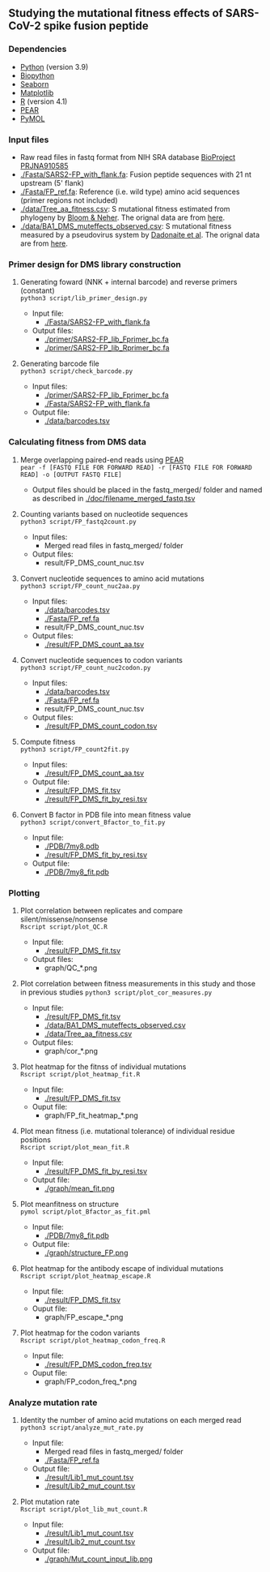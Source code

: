 ## Studying the mutational fitness effects of SARS-CoV-2 spike fusion peptide

### Dependencies
* [Python](https://www.python.org/) (version 3.9)
* [Biopython](https://github.com/biopython/biopython)
* [Seaborn](https://seaborn.pydata.org/)
* [Matplotlib](https://matplotlib.org/)
* [R](https://www.r-project.org/) (version 4.1)
* [PEAR](https://github.com/tseemann/PEAR)
* [PyMOL](https://pymol.org/)

### Input files
* Raw read files in fastq format from NIH SRA database [BioProject PRJNA910585](https://www.ncbi.nlm.nih.gov/bioproject/PRJNA910585)
* [./Fasta/SARS2-FP_with_flank.fa](./Fasta/SARS2-FP_with_flank.fa): Fusion peptide sequences with 21 nt upstream (5' flank)
* [./Fasta/FP_ref.fa](./Fasta/FP_ref.fa): Reference (i.e. wild type) amino acid sequences (primer regions not included)
* [./data/Tree_aa_fitness.csv](./data/Tree_aa_fitness.csv): S mutational fitness estimated from phylogeny by [Bloom & Neher](https://www.biorxiv.org/content/10.1101/2023.01.30.526314v1). The orignal data are from [here](https://github.com/jbloomlab/SARS2-mut-fitness/blob/main/results/aa_fitness/aa_fitness.csv).
* [./data/BA1_DMS_muteffects_observed.csv](./data/BA1_DMS_muteffects_observed.csv): S mutational fitness measured by a pseudovirus system by [Dadonaite et al](https://www.cell.com/cell/fulltext/S0092-8674(23)00103-4). The orignal data are from [here](https://github.com/dms-vep/SARS-CoV-2_Omicron_BA.1_spike_DMS_mAbs/blob/main/results/muteffects_functional/muteffects_observed.csv).

### Primer design for DMS library construction
1. Generating foward (NNK + internal barcode) and reverse primers (constant)   
``python3 script/lib_primer_design.py``
    - Input file:
      - [./Fasta/SARS2-FP_with_flank.fa](./Fasta/SARS2-FP_with_flank.fa)
    - Output files:
      - [./primer/SARS2-FP_lib_Fprimer_bc.fa](./primer/SARS2-FP_lib_Fprimer_bc.fa)
      - [./primer/SARS2-FP_lib_Rprimer_bc.fa](./primer/SARS2-FP_lib_Rprimer_bc.fa)

2. Generating barcode file   
``python3 script/check_barcode.py``
    - Input files:
      - [./primer/SARS2-FP_lib_Fprimer_bc.fa](./primer/SARS2-FP_lib_Fprimer_bc.fa)
      - [./Fasta/SARS2-FP_with_flank.fa](./Fasta/SARS2-FP_with_flank.fa)
    - Output file:
      - [./data/barcodes.tsv](./data/barcodes.tsv)

### Calculating fitness from DMS data
1. Merge overlapping paired-end reads using [PEAR](https://github.com/tseemann/PEAR)   
``pear -f [FASTQ FILE FOR FORWARD READ] -r [FASTQ FILE FOR FORWARD READ] -o [OUTPUT FASTQ FILE]``   
    - Output files should be placed in the fastq_merged/ folder and named as described in [./doc/filename_merged_fastq.tsv](./doc/filename_merged_fastq.tsv)

2. Counting variants based on nucleotide sequences   
``python3 script/FP_fastq2count.py``   
    - Input files:
      - Merged read files in fastq_merged/ folder
    - Output files:
      - result/FP_DMS_count_nuc.tsv

3. Convert nucleotide sequences to amino acid mutations   
``python3 script/FP_count_nuc2aa.py``   
    - Input files:
      - [./data/barcodes.tsv](./data/barcodes.tsv)
      - [./Fasta/FP_ref.fa](./Fasta/FP_ref.fa)
      - result/FP_DMS_count_nuc.tsv
    - Output files:
      - [./result/FP_DMS_count_aa.tsv](./result/FP_DMS_count_aa.tsv)

4. Convert nucleotide sequences to codon variants   
``python3 script/FP_count_nuc2codon.py``   
    - Input files:
      - [./data/barcodes.tsv](./data/barcodes.tsv)
      - [./Fasta/FP_ref.fa](./Fasta/FP_ref.fa)
      - result/FP_DMS_count_nuc.tsv
    - Output files:
      - [./result/FP_DMS_count_codon.tsv](./result/FP_DMS_count_codon.tsv)

5. Compute fitness   
``python3 script/FP_count2fit.py``   
    - Input files:
      - [./result/FP_DMS_count_aa.tsv](./result/FP_DMS_count_aa.tsv)
    - Output file:
      - [./result/FP_DMS_fit.tsv](./result/FP_DMS_fit.tsv)
      - [./result/FP_DMS_fit_by_resi.tsv](./result/FP_DMS_fit_by_resi.tsv)

6. Convert B factor in PDB file into mean fitness value   
``python3 script/convert_Bfactor_to_fit.py``   
    - Input file:
      - [./PDB/7my8.pdb](./PDB/7my8.pdb)
      - [./result/FP_DMS_fit_by_resi.tsv](./result/FP_DMS_fit_by_resi.tsv)
    - Output file: 
      - [./PDB/7my8_fit.pdb](./PDB/7my8_fit.pdb)

### Plotting
1. Plot correlation between replicates and compare silent/missense/nonsense   
``Rscript script/plot_QC.R``   
    - Input file:
      - [./result/FP_DMS_fit.tsv](./result/NTD_DMS_fit.tsv)
    - Output files:
      - graph/QC_*.png

2. Plot correlation between fitness measurements in this study and those in previous studies
``python3 script/plot_cor_measures.py``
    - Input file: 
      - [./result/FP_DMS_fit.tsv](./result/FP_DMS_fit.tsv)
      - [./data/BA1_DMS_muteffects_observed.csv](./data/BA1_DMS_muteffects_observed.csv)
      - [./data/Tree_aa_fitness.csv](./data/Tree_aa_fitness.csv)
    - Output files:
      - graph/cor_*.png

3. Plot heatmap for the fitnss of individual mutations   
``Rscript script/plot_heatmap_fit.R``   
    - Input file:
      - [./result/FP_DMS_fit.tsv](./result/FP_DMS_fit.tsv)
    - Ouput file:
      - graph/FP_fit_heatmap_*.png

4. Plot mean fitness (i.e. mutational tolerance) of individual residue positions   
``Rscript script/plot_mean_fit.R``   
    - Input file:
      - [./result/FP_DMS_fit_by_resi.tsv](./result/FP_DMS_fit_by_resi.tsv)
    - Output file:
      - [./graph/mean_fit.png](./graph/mean_fit.png)

5. Plot meanfitness on structure   
``pymol script/plot_Bfactor_as_fit.pml``
    - Input file:
      - [./PDB/7my8_fit.pdb](./PDB/7my8_fit.pdb)
    - Output file:
      - [./graph/structure_FP.png](./graph/structure_FP.png)

6. Plot heatmap for the antibody escape of individual mutations   
``Rscript script/plot_heatmap_escape.R``   
    - Input file:
      - [./result/FP_DMS_fit.tsv](./result/FP_DMS_fit.tsv)
    - Ouput file:
      - graph/FP_escape_*.png

7. Plot heatmap for the codon variants   
``Rscript script/plot_heatmap_codon_freq.R``   
    - Input file:
      - [./result/FP_DMS_codon_freq.tsv](./result/FP_DMS_codon_freq.tsv)
    - Ouput file:
      - graph/FP_codon_freq_*.png

### Analyze mutation rate
1. Identity the number of amino acid mutations on each merged read    
``python3 script/analyze_mut_rate.py``   
    - Input file:
      - Merged read files in fastq_merged/ folder
      - [./Fasta/FP_ref.fa](./Fasta/FP_ref.fa)
    - Output file:
      - [./result/Lib1_mut_count.tsv](./result/Lib1_mut_count.tsv)
      - [./result/Lib2_mut_count.tsv](./result/Lib2_mut_count.tsv)

2. Plot mutation rate   
``Rscript script/plot_lib_mut_count.R``   
    - Input file:
      - [./result/Lib1_mut_count.tsv](./result/Lib1_mut_count.tsv)
      - [./result/Lib2_mut_count.tsv](./result/Lib2_mut_count.tsv)
    - Output file:
      - [./graph/Mut_count_input_lib.png](./graph/Mut_count_input_lib.png)

